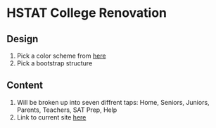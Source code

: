 # HSTAT College Renovation
## Design
1. Pick a color scheme from [here](https://designschool.canva.com/blog/100-color-combinations/)
2. Pick a bootstrap structure 

## Content 
1. Will be broken up into seven diffrent taps: Home, Seniors, Juniors, Parents, Teachers, SAT Prep, Help
2. Link to current site [here](hstatcollege.com)


